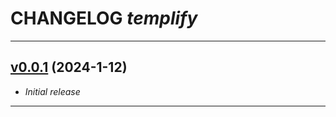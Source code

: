 # CHANGELOG *templify*

---

## [v0.0.1](https://github.com/phil1436/templify/tree/0.0.1) (2024-1-12)

* *Initial release*

---
